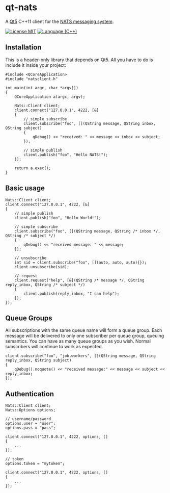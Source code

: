 # qt-nats
A [Qt5](https://www.qt.io) C++11 client for the [NATS messaging system](https://nats.io).

[![License MIT](https://img.shields.io/npm/l/express.svg)](http://opensource.org/licenses/MIT)
[![Language (C++)](https://img.shields.io/badge/powered_by-C++-green.svg?style=flat-square)](https://img.shields.io/badge/powered_by-C++-green.svg?style=flat-square)

## Installation

This is a header-only library that depends on Qt5. All you have to do is include it inside your
project:

```
#include <QCoreApplication>
#include "natsclient.h"

int main(int argc, char *argv[])
{
    QCoreApplication a(argc, argv);

    Nats::Client client;
    client.connect("127.0.0.1", 4222, [&]
    {
        // simple subscribe
        client.subscribe("foo", [](QString message, QString inbox, QString subject)
        {
            qDebug() << "received: " << message << inbox << subject;
        });

        // simple publish
        client.publish("foo", "Hello NATS!");
    });

    return a.exec();
}
```

## Basic usage

```
Nats::Client client;
client.connect("127.0.0.1", 4222, [&]
{
    // simple publish
    client.publish("foo", "Hello World!");

    // simple subscribe
    client.subscribe("foo", [](QString message, QString /* inbox */, QString /* subject */)
    {
        qDebug() << "received message: " << message;
    });

    // unsubscribe
    int sid = client.subscribe("foo", [](auto, auto, auto){});
    client.unsubscribe(sid);

    // request
    client.request("help", [&](QString /* message */, QString reply_inbox, QString /* subject */)
    {
        client.publish(reply_inbox, "I can help");
    });
});
```


## Queue Groups

All subscriptions with the same queue name will form a queue group.  Each
message will be delivered to only one subscriber per queue group, queuing
semantics. You can have as many queue groups as you wish.  Normal subscribers
will continue to work as expected.

```
client.subscribe("foo", "job.workers", [](QString message, QString reply_inbox, QString subject)
{
    qDebug().noquote() << "received message:" << message << subject << reply_inbox;
});
```

## Authentication

```
Nats::Client client;
Nats::Options options;

// username/password
options.user = "user";
options.pass = "pass";

client.connect("127.0.0.1", 4222, options, []
{
    ...
});

// token
options.token = "mytoken";

client.connect("127.0.0.1", 4222, options, []
{
    ...
});

```
